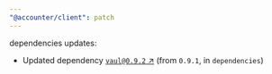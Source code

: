 ```yaml
---
"@accounter/client": patch
---
```

dependencies updates:
  - Updated dependency [`vaul@0.9.2` ↗︎](https://www.npmjs.com/package/vaul/v/0.9.2) (from `0.9.1`, in `dependencies`)
